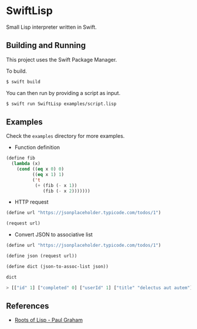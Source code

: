 # SwiftLisp

Small Lisp interpreter written in Swift.

## Building and Running

This project uses the Swift Package Manager.

To build.

```bash
$ swift build
```

You can then run by providing a script as input.

```bash
$ swift run SwiftLisp examples/script.lisp
```

## Examples

Check the `examples` directory for more examples.

- Function definition

```lisp
(define fib
  (lambda (x)
    (cond ((eq x 0) 0)
          ((eq x 1) 1)
          ('t
           (+ (fib (- x 1))
              (fib (- x 2)))))))
```

- HTTP request

```lisp
(define url "https://jsonplaceholder.typicode.com/todos/1")

(request url)
```

- Convert JSON to associative list

```lisp
(define url "https://jsonplaceholder.typicode.com/todos/1")

(define json (request url))

(define dict (json-to-assoc-list json))

dict

> [["id" 1] ["completed" 0] ["userId" 1] ["title" "delectus aut autem"]]
```

## References

- [Roots of Lisp - Paul Graham](http://www.paulgraham.com/rootsoflisp.html)
